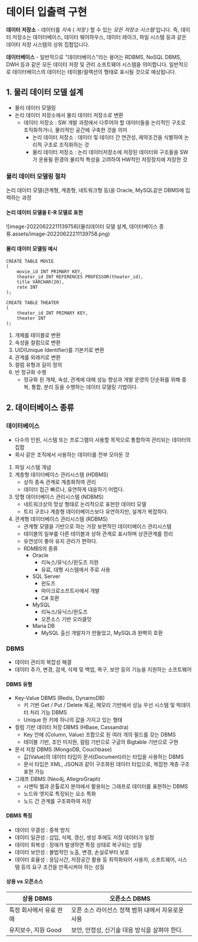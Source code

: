 # 데이터 입출력 구현



**데이터 저장소** - 데이터를 *지속* ( *저장 )* 할 수 있는 *모든 저장소 시스템* 입니다. 즉, 데이터 저장소는 데이터베이스, 데이터 웨어하우스, 데이터 레이크, 파일 시스템 등과 같은 데이터 저장 시스템의 상위 집합입니다.

**데이터베이스** - 일반적으로 "데이터베이스"라는 용어는 RDBMS, NoSQL DBMS, DWH 등과 같은 모든 데이터 저장 및 관리 소프트웨어 시스템을 의미합니다. 일반적으로 데이터베이스의 데이터는 테이블/컬렉션의 형태로 표시될 것으로 예상됩니다.



## 1. 물리 데이터 모델 설계

- 물리 데이터 모델링
- 논리 데이터 저장소에서 물리 데이터 저장소로 변환
  - 데이터 저장소 : SW 개발 과정에서 다루어야 할 데이터들을 논리적인 구조로 조직화하거나, 물리적인 공간에 구축한 것을 의미
    - 논리 데이터 저장소 : 데이터 및 데이터 간 연관성, 제약조건을 식별하여 논리적 구조로 조직화하는 것
    - 물리 데이터 저장소 : 논리 데이터저장소에 저장된 데이터와 구조들을 SW가 운용될 환경의 물리적 특성을 고려하여 HW적인 저장장치에 저장한 것



### 물리 데이터 모델링 절차

논리 데이터 모델(관계형, 계층형, 네트워크형 등)을 Oracle, MySQL같은 DBMS에 입력하는 과정



#### 논리 데이터 모델을 E-R 모델로 표현

![image-20220622211139758](물리데이터 모델 설계, 데이터베이스 종류.assets/image-20220622211139758.png)



#### 물리 데이터 모델링 예시

```mysql
CREATE TABLE MOVIE
(
	movie_id INT PRIMARY KEY,
    theater_id INT REFERENCES PROFESSOR(theater_id),
    title VARCHAR(20),
    rate INT
);

CREATE TABLE THEATER
(
	theater_id INT PRIMARY KEY,
    theater INT
);
```



1. 개체를 테이블로 변환
2. 속성을 컬럼으로 변환
3. UID(Unique Identifier)를 기본키로 변환
4. 관계를 외래키로 변환
5. 컬럼 유형과 길이 정의
6. 반 정규화 수행
   - 정규화 된 개체, 속성, 관계에 대해 성능 향상과 개발 운영의 단순화를 위해 중복, 통합, 분리 등을 수행하는 데이터 모델링 기법이다.



## 2. 데이터베이스 종류

### 데이터베이스

- 다수의 인원, 시스템 또는 프로그램이 사용할 목적으로 통합하여 관리되는 데이터의 집합
- 회사 같은 조직에서 사용하는 데이터를 전부 모아둔 것



1. 파일 시스템 개념
2. 계층형 데이터베이스 관리시스템 (HDBMS)
   - 상하 종속 관계로 계층화하여 관리
   - 데이터 접근 빠르나, 유연하게 대응하기 어렵다.
3. 망형 데이터베이스 관리시스템 (NDBMS)
   - 네트워크상의 망상 형태로 논리적으로 표현한 데이터 모델
   - 트리 구조나 계층형 데이터베이스보다 유연하지만, 설계가 복잡하다.
4. 관계형 데이터베이스 관리시스템 (RDBMS)
   - 관계형 모델을 기반으로 하는 가장 보편적인 데이터베이스 관리시스템
   - 테이블의 일부를 다른 테이블과 상하 관계로 표시하며 상관관계를 정리
   - 유연성이 좋아 유지 관리가 편하다.
   - RDMBS의 종류
     - Oracle
       - 리눅스/유닉스/윈도즈 지원
       - 유료, 대형 시스템에서 주로 사용
     - SQL Server
       - 윈도즈
       - 마이크로소프트사에서 개발
       - C# 호환
     - MySQL
       - 리눅스/유닉스/윈도즈
       - 오픈소스 기반 오라클맛
     - Maria DB
       - MySQL 출신 개발자가 만들었고, MySQL과 완벽히 호환



### DBMS

- 데이터 관리의 복잡성 해결
- 데이터 추가, 변경, 검색, 삭제 및 백업, 복구, 보안 등의 기능을 지원하는 소프트웨어



#### DBMS 유형

- Key-Value DBMS (Redis, DynamoDB)
  - 키 기반 Get / Put / Delete 제공, 메모리 기반에서 성능 우선 시스템 및 빅데이터 처리 기능 DBMS
  - Unique 한 키에 하나의 값을 가지고 있는 형태
- 컬럼 기반 데이터 저장 DBMS (HBase, Cassandra)
  - Key 안에 (Column, Value) 조합으로 된 여러 개의 필드를 갖는 DBMS
  - 테이블 기반, 조인 미지원, 컬럼 기반으로 구글의 Bigtable 기반으로 구현
- 문서 저장 DBMS (MongoDB, Couchbase)
  - 값(Value)의 데이터 타입이 문서(Document)라는 타입을 사용하는 DBMS
  - 문서 타입은 XML, JSON과 같이 구조화된 데이터 타입으로, 복잡한 계층 구조 표현 가능
- 그래프 DBMS (Neo4j, AllegroGraph)
  - 시맨틱 웹과 온톨로지 분야에서 활용되는 그래프로 데이터를 표현하는 DBMS
  - 노드와 엣지로 특징되는 요소 특화
  - 노드 간 관계를 구조화하여 저장



#### DBMS 특징

- 데이터 무결성 : 중복 방지
- 데이터 일관성 : 삽입, 삭제, 갱신, 생성 후에도 저장 데이터가 일정
- 데이터 회복성 : 장애가 발생하면 특정 상태로 복구되는 성질
- 데이터 보안성 : 불법적인 노출, 변경, 손실로부터 보호
- 데이터 효율성 : 응답시간, 저장공간 활용 등 최적화되어 사용자, 소프트웨어, 시스템 등의 요구 조건을 만족시켜야 하는 성질



#### 상용 vs 오픈소스

| 상용 DBMS               | 오픈소스 DBMS                                     |
| ----------------------- | ------------------------------------------------- |
| 특정 회사에서 유료 판매 | 오픈 소스 라이선스 정책 범위 내에서 자유로운 사용 |
| 유지보수, 지원 Good     | 보안, 안정성, 신기술 대응 방식을 살펴야 한다.     |


